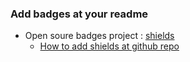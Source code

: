 


### Add badges at your readme

- Open soure badges project : [shields](https://shields.io/)
  - [How to add shields at github repo](https://www.youtube.com/watch?v=Dl-ekLb4quE)
  
